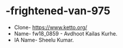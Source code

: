 # -frightened-van-975
- Clone- https://www.ketto.org/
- Name- fw18_0859 - Avdhoot Kailas Kurhe.
- IA Name- Sheelu Kumar.
